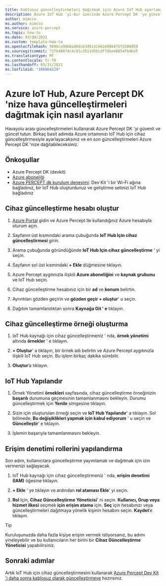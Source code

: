 ```yaml
---
title: Kablosuz güncelleştirmeleri dağıtmak için Azure IoT Hub ayarlama
description: Azure IoT Hub 'yi-Air üzerinde Azure Percept DK 'ye güncelleştirme dağıtmak üzere nasıl yapılandıracağınızı öğrenin
author: mimcco
ms.author: mimcco
ms.service: azure-percept
ms.topic: how-to
ms.date: 03/30/2021
ms.custom: template-how-to
ms.openlocfilehash: 5890ca90b0ad0dcb3d5141e62e986475fd386959
ms.sourcegitcommit: 73fb48074c4c91c3511d5bcdffd6e40854fb46e5
ms.translationtype: MT
ms.contentlocale: tr-TR
ms.lasthandoff: 03/31/2021
ms.locfileid: "106064129"
---
```

# <a name="how-to-set-up-azure-iot-hub-to-deploy-over-the-air-updates-to-your-azure-percept-dk"></a>Azure IoT Hub, Azure Percept DK 'nize hava güncelleştirmeleri dağıtmak için nasıl ayarlanır

Havayolu arası güncelleştirmeleri kullanarak Azure Percept DK 'yi güvenli ve güncel tutun. Birkaç basit adımda Azure ortamınızı IoT Hub için cihaz güncelleştirmesiyle ayarlayacaksınız ve en son güncelleştirmeleri Azure Percept DK 'nize dağıtabileceksiniz.

## <a name="prerequisites"></a>Önkoşullar

- Azure Percept DK (devkit)
- [Azure aboneliği](https://azure.microsoft.com/free/)
- [Azure PERCEPT dk kurulum deneyimi](./quickstart-percept-dk-set-up.md): Dev Kit 'i bir Wi-Fi ağına bağladınız, bir IoT Hub oluşturdunuz ve geliştirme setinizi IoT Hub bağladınız

## <a name="create-a-device-update-account"></a>Cihaz güncelleştirme hesabı oluştur

1. [Azure Portal](https://portal.azure.com) gidin ve Azure Percept Ile kullandığınız Azure hesabıyla oturum açın.

1. Sayfanın üst kısmındaki arama çubuğunda **IoT Hub Için cihaz güncelleştirmesi** girin.

1. Arama çubuğunda göründüğünde **IoT Hub Için cihaz güncelleştirme** ' yi seçin.

1. Sayfanın sol üst kısmındaki **+ Ekle** düğmesine tıklayın.

1. Azure Percept aygıtınızla ilişkili **Azure aboneliğini** ve **kaynak grubunu** ve IoT Hub seçin.

1. Cihaz güncelleştirme hesabınız için bir **ad** ve **konum** belirtin.

1. Ayrıntıları gözden geçirin ve **gözden geçir + oluştur**' u seçin.

1. Dağıtım tamamlandıktan sonra **Kaynağa Git ' e** tıklayın.

## <a name="create-a-device-update-instance"></a>Cihaz güncelleştirme örneği oluşturma

1. IoT Hub kaynağı için cihaz güncelleştirmeniz ' nda, **örnek yönetimi** altında **örnekler** ' e tıklayın.

1. **+ Oluştur**' a tıklayın, bir örnek adı belirtin ve Azure Percept aygıtınızla ilişkili IoT Hub seçin. Bu işlem birkaç dakika sürebilir.

1. **Oluştur**’a tıklayın.

## <a name="configure-iot-hub"></a>IoT Hub Yapılandır

1. Örnek Yönetimi **örnekleri** sayfasında, cihaz güncelleştirme örneğinizin **başarılı** durumuna geçmesinin tamamlanmasını bekleyin. Durumu güncelleştirmek için **Yenile** simgesine tıklayın.

1. Sizin için oluşturulan örneği seçin ve **IoT Hub Yapılandır**' a tıklayın. Sol bölmede, **Bu değişiklikleri yapmak için kabul ediyorum** ' u seçin ve **Güncelleştir**' e tıklayın.

1. İşlemin başarıyla tamamlanmasını bekleyin.

## <a name="configure-access-control-roles"></a>Erişim denetimi rollerini yapılandırma

Son adım, kullanıcılara güncelleştirme yayımlamak ve dağıtmak için izin vermenizi sağlayacak.

1. IoT Hub kaynağı için cihaz güncelleştirmeniz ' nda, **erişim denetimi (IAM)** öğesine tıklayın.

1. **+ Ekle** ' ye tıklayın ve ardından **rol ataması Ekle**' yi seçin.

1. **Rol** Için, **Cihaz Güncelleştirme Yöneticisi**' ni seçin. **Kullanıcı, Grup veya hizmet ilkesi** seçmek **için erişim atama** için. **Seç** için hesabınızı veya güncelleştirmeleri dağıtmaya yönelik kişinin hesabını seçin. **Kaydet**’e tıklayın.

> [!TIP]
> Kuruluşunuzda daha fazla kişiye erişim vermek istiyorsanız, bu adımı yineleyebilir ve bu kullanıcıların her birini bir **Cihaz Güncelleştirme Yöneticisi** yapabilirsiniz.

## <a name="next-steps"></a>Sonraki adımlar

Artık IoT Hub için cihaz güncelleştirmesini kullanarak [Azure Percept Dev Kit 'i daha sonra kablosuz olarak güncelleştirmeye](./how-to-update-over-the-air.md) hazırsınız.